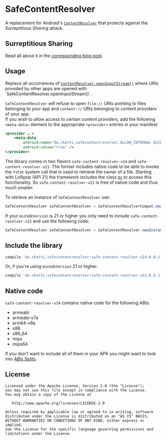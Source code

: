 # SafeContentResolver

A replacement for Android's [`ContentResolver`](https://developer.android.com/reference/android/content/ContentResolver.html)
that protects against the *Surreptitious Sharing* attack.

## Surreptitious Sharing

Read all about it in the [corresponding blog post](https://www.ibr.cs.tu-bs.de/news/ibr/surreptitious-sharing-2016-04-04.xml).

## Usage

Replace all occurrences of [`ContentResolver.openInputStream()`](https://developer.android.com/reference/android/content/ContentResolver.html#openInputStream(android.net.Uri))
where URIs provided by other apps are opened with `SafeContentResolver.openInputStream()`.

`SafeContentResolver` will refuse to open `file://` URIs pointing to files belonging to your app and `content://` URIs
belonging to content providers of your app.  
If you wish to allow access to certain content providers, add the following `<meta-data>` element to the appropriate
`<provider>` entries in your manifest:
```xml
<provider … >
    <meta-data
        android:name="de.cketti.safecontentresolver.ALLOW_INTERNAL_ACCESS"
        android:value="true" />
</provider>
```

The library comes in two flavors `safe-content-resolver-v14` and `safe-content-resolver-v21`. The former includes
native code to be able to invoke the `fstat` system call that is used to retrieve the owner of a file. Starting with
Lollipop (API 21) the framework includes the class [`Os`](https://developer.android.com/reference/android/system/Os.html)
to access this functionality. So `safe-content-resolver-v21` is free of native code and thus much smaller.

To retrieve an instance of `SafeContentResolver` use:
```java
SafeContentResolver safeContentResolver = SafeContentResolverCompat.newInstance(context);
```

If your `minSdkVersion` is 21 or higher you only need to include `safe-content-resolver-v21` and use the following code:
```java
SafeContentResolver safeContentResolver = SafeContentResolver.newInstance(context);
```

## Include the library

```groovy
compile 'de.cketti.safecontentresolver:safe-content-resolver-v14:0.0.1'
```

Or, if you're using `minSdkVersion` 21 or higher:

```groovy
compile 'de.cketti.safecontentresolver:safe-content-resolver-v21:0.0.1'
```

## Native code

`safe-content-resolver-v14` contains native code for the following ABIs:
* armeabi
* armeabi-v7a
* arm64-v8a
* x86
* x86_64
* mips
* mips64

If you don't want to include all of them in your APK you might want to look into
[ABIs Splits](http://tools.android.com/tech-docs/new-build-system/user-guide/apk-splits#TOC-ABIs-Splits).


## License

    Licensed under the Apache License, Version 2.0 (the "License");
    you may not use this file except in compliance with the License.
    You may obtain a copy of the License at

       http://www.apache.org/licenses/LICENSE-2.0

    Unless required by applicable law or agreed to in writing, software
    distributed under the License is distributed on an "AS IS" BASIS,
    WITHOUT WARRANTIES OR CONDITIONS OF ANY KIND, either express or implied.
    See the License for the specific language governing permissions and
    limitations under the License.
